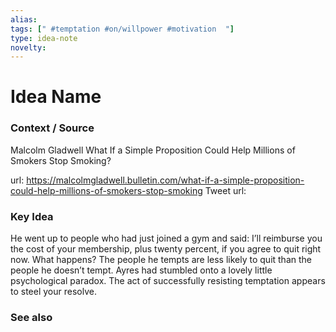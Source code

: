 ```yaml
---
alias: 
tags: [" #temptation #on/willpower #motivation  "]
type: idea-note
novelty: 
---
```

# Idea Name

### Context / Source
Malcolm Gladwell
What If a Simple Proposition Could Help Millions of Smokers Stop Smoking?

url: https://malcolmgladwell.bulletin.com/what-if-a-simple-proposition-could-help-millions-of-smokers-stop-smoking
Tweet url: 

### Key Idea

He went up to people who had just joined a gym and said: I’ll reimburse you the cost of your membership, plus twenty percent, if you agree to quit right now. What happens? The people he tempts are less likely to quit than the people he doesn’t tempt. Ayres had stumbled onto a lovely little psychological paradox. The act of successfully resisting temptation appears to steel your resolve.

### See also
